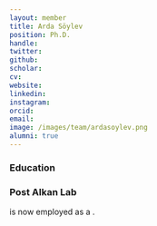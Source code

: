 ```yaml
---
layout: member
title: Arda Söylev
position: Ph.D.
handle: 
twitter:
github: 
scholar: 
cv: 
website: 
linkedin: 
instagram:
orcid: 
email: 
image: /images/team/ardasoylev.png
alumni: true
---
```


### Education

### Post Alkan Lab
 is now employed as a .
